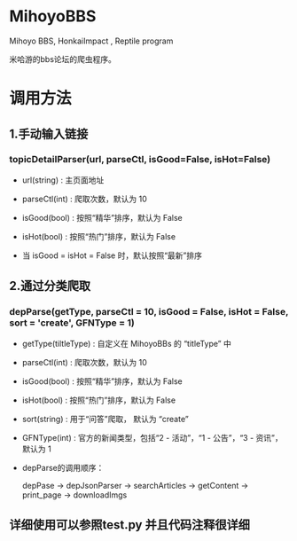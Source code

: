 # MihoyoBBS
Mihoyo BBS, HonkaiImpact , Reptile program

米哈游的bbs论坛的爬虫程序。

# 调用方法
##  1.手动输入链接
  ### topicDetailParser(url, parseCtl, isGood=False, isHot=False)
	
  * url(string)   : 主页面地址
  
  * parseCtl(int) : 爬取次数，默认为 10
  
  * isGood(bool)  : 按照“精华”排序，默认为 False
  
  * isHot(bool)   : 按照“热门”排序，默认为 False
  
  * 当 isGood = isHot = False 时，默认按照“最新”排序
  
  
##  2.通过分类爬取
   ###  depParse(getType, parseCtl = 10, isGood = False, isHot = False, sort = 'create', GFNType = 1)
    
  * getType(tiltleType) : 自定义在 MihoyoBBs 的 “titleType” 中
   
  * parseCtl(int) : 爬取次数，默认为 10
   
  * isGood(bool)  : 按照“精华”排序，默认为 False

  * isHot(bool)   : 按照“热门”排序，默认为 False
  
  * sort(string)  : 用于“问答”爬取， 默认为 “create”
  
  * GFNType(int)  : 官方的新闻类型，包括“2 - 活动”，“1 - 公告”，“3 - 资讯”，默认为 1
  
  * depParse的调用顺序：
      
      depPase -> depJsonParser -> searchArticles -> getContent -> print_page -> downloadImgs 
      

## 详细使用可以参照test.py 并且代码注释很详细
